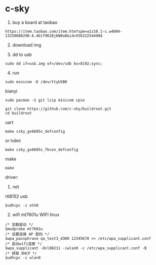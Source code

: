 # c-sky

1. buy a board at taobao 

```
https://item.taobao.com/item.htm?spm=a1z10.1-c.w4004-13250088290.6.4b1f9628jKW8o8&id=556322544984
```

2. download img


3. dd to usb

```
sudo dd if=usb.img of=/dev/sdb bs=8192;sync;
```

4. run

```
sudo minicom -D /dev/ttyUSB0
```






bianyi

```
sudo pacman -S git lzip minicom cpio
```
```
git clone https://github.com/c-sky/buildroot.git
cd buildroot
```

uart

```
make csky_gx6605s_defconfig
```

or hdmi

```
make csky_gx6605s_fbcon_defconfig
```

make
```
make
```




driver:

1. net

rtl8152 usb
```
$udhcpc -i eth0
```

2. wifi
mt7601u WIFI linux
```
/* 加载驱动 */
$modprobe mt7601u
/* 设置连接 AP 密码 */
$wpa_passphrase qa_test3_d300 12345678 >> /etc/wpa_supplicant.conf
/* 启动wifi连接 */
$wpa_supplicant -Dnl80211 -iwlan0 -c /etc/wpa_supplicant.conf -B
/* 获取 DHCP */
$udhcpc -i wlan0
```
